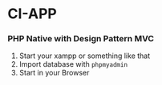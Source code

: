 # CI-APP 

### PHP Native with Design Pattern MVC
1. Start your xampp or something like that
2. Import database with `phpmyadmin`
3. Start in your Browser
